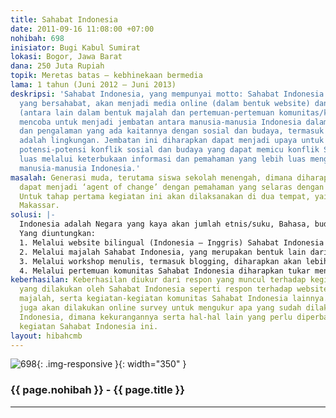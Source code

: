 ```yaml
---
title: Sahabat Indonesia
date: 2011-09-16 11:08:00 +07:00
nohibah: 698
inisiator: Bugi Kabul Sumirat
lokasi: Bogor, Jawa Barat
dana: 250 Juta Rupiah
topik: Meretas batas – kebhinekaan bermedia
lama: 1 tahun (Juni 2012 – Juni 2013)
deskripsi: 'Sahabat Indonesia, yang mempunyai motto: Sahabat Indonesia dan Indonesia
  yang bersahabat, akan menjadi media online (dalam bentuk website) dan non online
  (antara lain dalam bentuk majalah dan pertemuan-pertemuan komunitas/kopdar) yang
  mencoba untuk menjadi jembatan antara manusia-manusia Indonesia dalam bertukar informasi
  dan pengalaman yang ada kaitannya dengan sosial dan budaya, termasuk didalamnya
  adalah lingkungan. Jembatan ini diharapkan dapat menjadi upaya untuk meminimalisir
  potensi-potensi konflik sosial dan budaya yang dapat memicu konflik SARA yang lebih
  luas melalui keterbukaan informasi dan pemahaman yang lebih luas mengenai keIndonesiaan
  manusia-manusia Indonesia.'
masalah: Generasi muda, terutama siswa sekolah menengah, dimana diharapkan mereka
  dapat menjadi ‘agent of change’ dengan pemahaman yang selaras dengan Sahabat Indonesia.
  Untuk tahap pertama kegiatan ini akan dilaksanakan di dua tempat, yaitu Bogor dan
  Makassar.
solusi: |-
  Indonesia adalah Negara yang kaya akan jumlah etnis/suku, Bahasa, budaya hingga kuliner dan lingkungan. Namun kekayaannya tersebut banyak yang belum diketahui secara lebih luas lagi. Banyak potensi-potensi konflik sosial budaya yang berasal muasal dari belum terbukanya pemahaman yang signifikan akan keanekaragaman tersebut yang berpotensi menimbulkan kesalahpahaman, apa yang terjadi di Ambon beberapa waktu lalu adalah salah satu contohnya. Melalui pembentukan website Sahabat Indonesia, pembuatan majalah Sahabat Indonesia, workshop tentang keIndonesiaan serta ajang pertemuan komunitas Sahabat Indonesia diharapkan dapat lebih membuka cakrawala tentang keIndonesiaan, baik yang tergabung di dalamnya maupun bagi yang mendapatkan informasi-informasi yang didistribusikan oleh Sahabat Indonesia. Penekanan kata ‘Sahabat’ disini memang ditujukan untuk memulai dijalin persahabatan-persahabatan diantara individu-individu manusia Indonesia dari pelbagai daerah. Dari individu-individu inilah diharapkan akan menyebar secara lebih luas lagi kepada berbagai lapisan masyarakat.
  Yang diuntungkan:
  1. Melalui website bilingual (Indonesia – Inggris) Sahabat Indonesia – akan dimuat profil-profil Sahabat Indonesia serta informasi sosial budaya, termasuk didalamnya adalah informasi pariwisata dan kuliner. Profil Sahabat Indonesia yang dimuat di website diutamakan kepada mereka yang telah berkontribusi terhadap upaya-upaya penyebarluasan informasi sosial budaya maupun peningkatan kapasitas masyarakat secara umum.
  2. Melalui majalah Sahabat Indonesia, yang merupakan bentuk lain dari website Sahabat Indonesia, diharapkan informasi tersebut dapat lebih tersebar luas.
  3. Melalui workshop menulis, termasuk blogging, diharapkan akan lebih banyak ide dan pengalaman bermunculan mengenai pengaplikasian Sahabat Indonesia dalam kehidupan nyata sehari-hari.
  4. Melalui pertemuan komunitas Sahabat Indonesia diharapkan tukar menukar pengalaman dan sense of belonging dari para anggota komunitas dapat lebih ditingkatkan. Komunitas ini akan berada dalam lingkup komunitas yang tergabung dalam jejaring sosial facebook dan twitter.
keberhasilan: Keberhasilan diukur dari respon yang muncul terhadap kegiatan-kegiatan
  yang dilakukan oleh Sahabat Indonesia seperti respon terhadap website, distribusi
  majalah, serta kegiatan-kegiatan komunitas Sahabat Indonesia lainnya. Di akhir kegiatan
  juga akan dilakukan online survey untuk mengukur apa yang sudah dilakukan oleh Sahabat
  Indonesia, dimana kekurangannya serta hal-hal lain yang perlu diperbaiki untuk melanjutkan
  kegiatan Sahabat Indonesia ini.
layout: hibahcmb
---
```


![698](/static/img/hibahcmb/698.png){: .img-responsive }{: width="350" }

### {{ page.nohibah }} - {{ page.title }}

---
